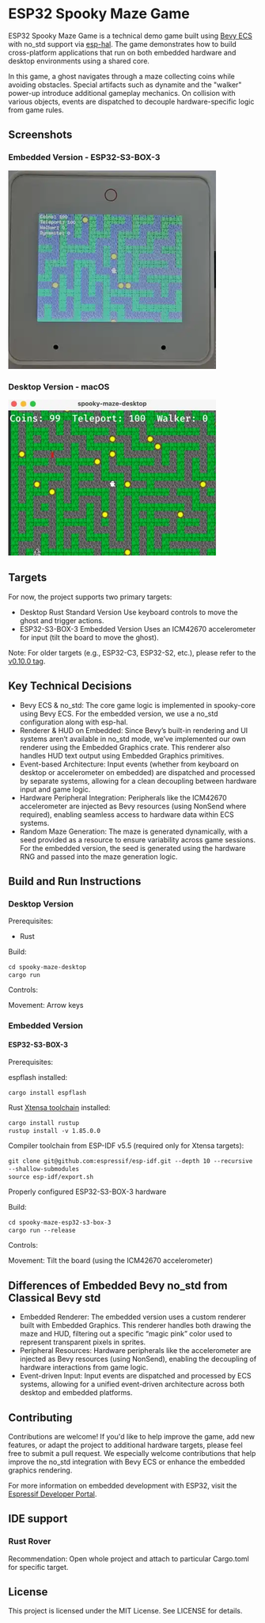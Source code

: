 # ESP32 Spooky Maze Game

ESP32 Spooky Maze Game is a technical demo game built using [Bevy ECS](https://github.com/bevyengine/bevy/issues/15460) with no_std support via [esp-hal](https://developer.espressif.com/blog/2025/02/rust-esp-hal-beta/). The game
demonstrates how to build cross-platform applications that run on both embedded hardware and desktop environments using
a shared core.

In this game, a ghost navigates through a maze collecting coins while avoiding obstacles. Special artifacts such as
dynamite and the "walker" power-up introduce additional gameplay mechanics. On collision with various objects, events
are dispatched to decouple hardware-specific logic from game rules.


## Screenshots

### Embedded Version - ESP32-S3-BOX-3
![Spooky Maze Game ESP32-S3-BOX-3](assets/screenshot/spooky-maze-esp32-s3-box-3.webp)

### Desktop Version - macOS
![Spooky Maze Game Desktop](assets/screenshot/spooky-maze-desktop.webp)

## Targets

For now, the project supports two primary targets:

- Desktop Rust Standard Version
  Use keyboard controls to move the ghost and trigger actions.
- ESP32-S3-BOX-3 Embedded Version
  Uses an ICM42670 accelerometer for input (tilt the board to move the ghost).

Note: For older targets (e.g., ESP32-C3, ESP32-S2, etc.), please refer to the [v0.10.0 tag](https://github.com/georgik/esp32-spooky-maze-game/tree/v0.10.0).

## Key Technical Decisions

- Bevy ECS & no_std:
  The core game logic is implemented in spooky-core using Bevy ECS. For the embedded version, we use a no_std
  configuration along with esp-hal.
- Renderer & HUD on Embedded:
  Since Bevy’s built-in rendering and UI systems aren’t available in no_std mode, we’ve implemented our own renderer
  using the Embedded Graphics crate. This renderer also handles HUD text output using Embedded Graphics primitives.
- Event-based Architecture:
  Input events (whether from keyboard on desktop or accelerometer on embedded) are dispatched and processed by separate
  systems, allowing for a clean decoupling between hardware input and game logic.
- Hardware Peripheral Integration:
  Peripherals like the ICM42670 accelerometer are injected as Bevy resources (using NonSend where required), enabling
  seamless access to hardware data within ECS systems.
- Random Maze Generation:
  The maze is generated dynamically, with a seed provided as a resource to ensure variability across game sessions. For
  the embedded version, the seed is generated using the hardware RNG and passed into the maze generation logic.

## Build and Run Instructions

### Desktop Version

Prerequisites:

- Rust

Build:

```shell
cd spooky-maze-desktop
cargo run
```

Controls:

Movement: Arrow keys

### Embedded Version

#### ESP32-S3-BOX-3

Prerequisites:

espflash installed:

```
cargo install espflash
```

Rust [Xtensa toolchain](https://github.com/esp-rs/rust-build) installed:
```shell
cargo install rustup
rustup install -v 1.85.0.0
```

Compiler toolchain from ESP-IDF v5.5 (required only for Xtensa targets):
```shell
git clone git@github.com:espressif/esp-idf.git --depth 10 --recursive --shallow-submodules 
source esp-idf/export.sh
```

Properly configured ESP32-S3-BOX-3 hardware

Build:

```shell
cd spooky-maze-esp32-s3-box-3
cargo run --release
```
Controls:

Movement: Tilt the board (using the ICM42670 accelerometer)

## Differences of Embedded Bevy no_std from Classical Bevy std

- Embedded Renderer:
  The embedded version uses a custom renderer built with Embedded Graphics. This renderer handles both drawing the maze
  and HUD, filtering out a specific “magic pink” color used to represent transparent pixels in sprites.
- Peripheral Resources:
  Hardware peripherals like the accelerometer are injected as Bevy resources (using NonSend), enabling the decoupling of
  hardware interactions from game logic.
- Event-driven Input:
  Input events are dispatched and processed by ECS systems, allowing for a unified event-driven architecture across both
  desktop and embedded platforms.

## Contributing

Contributions are welcome! If you'd like to help improve the game, add new features, or adapt the project to additional
hardware targets, please feel free to submit a pull request. We especially welcome contributions that help improve the
no_std integration with Bevy ECS or enhance the embedded graphics rendering.

For more information on embedded development with ESP32, visit
the [Espressif Developer Portal](https://developer.espressif.com).

## IDE support

### Rust Rover

Recommendation: Open whole project and attach to particular Cargo.toml for specific target.

## License

This project is licensed under the MIT License. See LICENSE for details.

